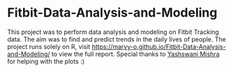 # Fitbit-Data-Analysis-and-Modeling
This project was to perform data analysis and modeling on Fitbit Tracking data. The aim was to find and predict trends in the daily lives of people. The project runs solely on R, visit https://marvy-o.github.io/Fitbit-Data-Analysis-and-Modeling/ to view the full report.
Special thanks to [Yashswani Mishra](https://www.linkedin.com/in/yashswani-mishra-she-her-788803227/) for helping with the plots :)

